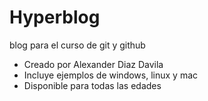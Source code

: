 # Hyperblog
blog para el curso de git y github

* Creado por Alexander Diaz Davila
* Incluye ejemplos de windows, linux y mac
* Disponible para todas las edades
